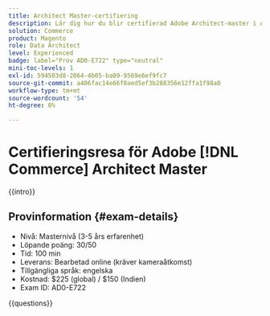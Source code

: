```yaml
---
title: Architect Master-certifiering
description: Lär dig hur du blir certifierad Adobe Architect-master i Adobe [!DNL Commerce].
solution: Commerce
product: Magento
role: Data Architect
level: Experienced
badge: label="Prov AD0-E722" type="neutral"
mini-toc-levels: 1
exl-id: 594503d8-2064-4b05-ba09-9569e6ef9fc7
source-git-commit: a406fac14e66f8aed5ef3b288356e12ffa1f98a0
workflow-type: tm+mt
source-wordcount: '54'
ht-degree: 0%

---
```


# Certifieringsresa för Adobe [!DNL Commerce] Architect Master

{{intro}}

## Provinformation {#exam-details}

* Nivå: Masternivå (3-5 års erfarenhet)
* Löpande poäng: 30/50
* Tid: 100 min
* Leverans: Bearbetad online (kräver kameraåtkomst)
* Tillgängliga språk: engelska
* Kostnad: $225 (global) / $150 (Indien)
* Exam ID: AD0-E722

{{questions}}
